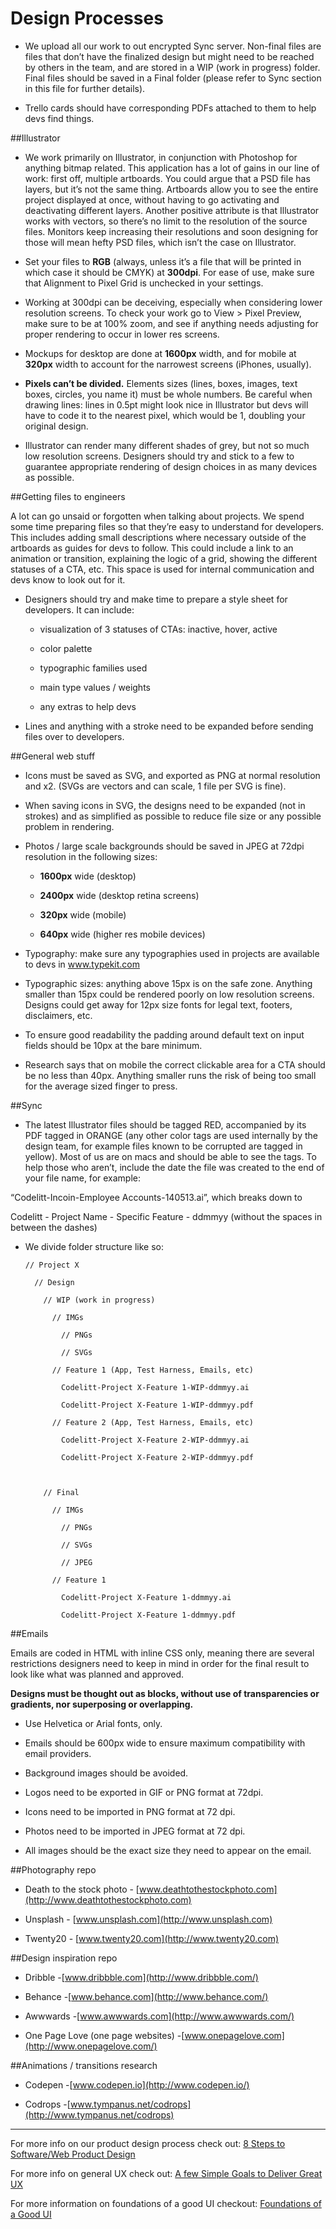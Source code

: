 Design Processes
========

- We upload all our work to out encrypted Sync server. Non-final files are files that don’t have the finalized design but might need to be reached by others in the team, and are stored in a WIP (work in progress) folder. Final files should be saved in a Final folder (please refer to Sync section in this file for further details).

- Trello cards should have corresponding PDFs attached to them to help devs find things.


##Illustrator

- We work primarily on Illustrator, in conjunction with Photoshop for anything bitmap related. This application has a lot of gains in our line of work: first off, multiple artboards. You could argue that a PSD file has layers, but it’s not the same thing. Artboards allow you to see the entire project displayed at once, without having to go activating and deactivating different layers. Another positive attribute is that Illustrator works with vectors, so there’s no limit to the resolution of the source files. Monitors keep increasing their resolutions and soon designing for those will mean hefty PSD files, which isn’t the case on Illustrator.

- Set your files to **RGB** (always, unless it’s a file that will be printed in which case it should be CMYK) at **300dpi**. For ease of use, make sure that Alignment to Pixel Grid is unchecked in your settings.

- Working at 300dpi can be deceiving, especially when considering lower resolution screens. To check your work go to View > Pixel Preview, make sure to be at 100% zoom, and see if anything needs adjusting for proper rendering to occur in lower res screens.

- Mockups for desktop are done at **1600px** width, and for mobile at **320px** width to account for the narrowest screens (iPhones, usually).

- **Pixels can’t be divided.** Elements sizes (lines, boxes, images, text boxes, circles, you name it) must be whole numbers. Be careful when drawing lines: lines in 0.5pt might look nice in Illustrator but devs will have to code it to the nearest pixel, which would be 1, doubling your original design.

- Illustrator can render many different shades of grey, but not so much low resolution screens. Designers should try and stick to a few to guarantee appropriate rendering of design choices in as many devices as possible.
  
  
##Getting files to engineers

A lot can go unsaid or forgotten when talking about projects. We spend some time preparing files so that they’re easy to understand for developers. This includes adding small descriptions where necessary outside of the artboards as guides for devs to follow. This could include a link to an animation or transition, explaining the logic of a grid, showing the different statuses of a CTA, etc. This space is used for internal communication and devs know to look out for it.

- Designers should try and make time to prepare a style sheet for developers. It can include:

  - visualization of 3 statuses of CTAs: inactive, hover, active

  - color palette

  - typographic families used

  - main type values / weights

  - any extras to help devs

- Lines and anything with a stroke need to be expanded before sending files over to developers. 
  

##General web stuff

- Icons must be saved as SVG, and exported as PNG at normal resolution and x2. (SVGs are vectors and can scale, 1 file per SVG is fine).

- When saving icons in SVG, the designs need to be expanded (not in strokes) and as simplified as possible to reduce file size or any possible problem in rendering.

- Photos / large scale backgrounds should be saved in JPEG at 72dpi resolution in the following sizes:

  - **1600px** wide (desktop)

  - **2400px** wide (desktop retina screens)

  - **320px** wide (mobile)

  - **640px** wide (higher res mobile devices)

- Typography: make sure any typographies used in projects are available to devs in www.typekit.com

- Typographic sizes: anything above 15px is on the safe zone. Anything smaller than 15px could be rendered poorly on low resolution screens. Designs could get away for 12px size fonts for legal text, footers, disclaimers, etc.

- To ensure good readability the padding around default text on input fields should be 10px at the bare minimum.

- Research says that on mobile the correct clickable area for a CTA should be no less than 40px. Anything smaller runs the risk of being too small for the average sized finger to press.
  

##Sync

- The latest Illustrator files should be tagged RED, accompanied by its PDF tagged in ORANGE (any other color tags are used internally by the design team, for example files known to be corrupted are tagged in yellow). Most of us are on macs and should be able to see the tags. To help those who aren’t, include the date the file was created to the end of your file name, for example:

“Codelitt-Incoin-Employee Accounts-140513.ai”, which breaks down to

Codelitt - Project Name - Specific Feature - ddmmyy (without the spaces in between the dashes)

  

- We divide folder structure like so:

      // Project X

        // Design

          // WIP (work in progress)

            // IMGs

              // PNGs

              // SVGs

            // Feature 1 (App, Test Harness, Emails, etc)

              Codelitt-Project X-Feature 1-WIP-ddmmyy.ai

              Codelitt-Project X-Feature 1-WIP-ddmmyy.pdf

            // Feature 2 (App, Test Harness, Emails, etc)

              Codelitt-Project X-Feature 2-WIP-ddmmyy.ai

              Codelitt-Project X-Feature 2-WIP-ddmmyy.pdf

        

          // Final

            // IMGs

              // PNGs

              // SVGs

              // JPEG

            // Feature 1

              Codelitt-Project X-Feature 1-ddmmyy.ai

              Codelitt-Project X-Feature 1-ddmmyy.pdf

  
##Emails

Emails are coded in HTML with inline CSS only, meaning there are several restrictions designers need to keep in mind in order for the final result to look like what was planned and approved.

**Designs must be thought out as blocks, without use of transparencies or gradients, nor superposing or overlapping.**

- Use Helvetica or Arial fonts, only.

- Emails should be 600px wide to ensure maximum compatibility with email providers.

- Background images should be avoided.

- Logos need to be exported in GIF or PNG format at 72dpi.

- Icons need to be imported in PNG format at 72 dpi.

- Photos need to be imported in JPEG format at 72 dpi.

- All images should be the exact size they need to appear on the email.
  

##Photography repo

- Death to the stock photo - [www.deathtothestockphoto.com](http://www.deathtothestockphoto.com)

- Unsplash - [www.unsplash.com](http://www.unsplash.com)

- Twenty20 - [www.twenty20.com](http://www.twenty20.com)
  

##Design inspiration repo

- Dribble -[www.dribbble.com](http://www.dribbble.com/)

- Behance -[www.behance.com](http://www.behance.com/)

- Awwwards -[www.awwwards.com](http://www.awwwards.com/)

- One Page Love (one page websites) -[www.onepagelove.com](http://www.onepagelove.com/)
  

##Animations / transitions research

- Codepen -[www.codepen.io](http://www.codepen.io/)

- Codrops -[www.tympanus.net/codrops](http://www.tympanus.net/codrops)

  
  

------ 

For more info on our product design process check out: [8 Steps to Software/Web Product Design](http://www.codelitt.com/blog/8-steps-to-product-design/)

For more info on general UX check out: [A few Simple Goals to Deliver Great UX](http://www.codelitt.com/blog/a-few-simple-goals-to-deliver-great-ux/)

For more information on foundations of a good UI checkout: [Foundations of a Good UI](http://www.codelitt.com/blog/the-foundations-of-a-good-ui/)
